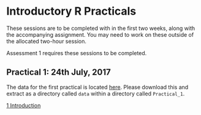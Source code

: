 # Introductory R Practicals

These sessions are to be completed with in the first two weeks, along with the accompanying assignment.
You may need to work on these outside of the allocated two-hour session.

Assessment 1 requires these sessions to be completed.

## Practical 1: 24th July, 2017

The data for the first practical is located [here](data.zip).
Please download this and extract as a directory called `data` within a directory called `Practical_1`.

[1 Introduction](1_Introduction_To_R.html)